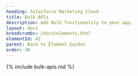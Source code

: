 ```yaml
---
heading: Salesforce Marketing Cloud
title: Bulk APIs
description: Add Bulk functionality to your app.
layout: docs
breadcrumbs: /docs/elements.html
elementId: 42
parent: Back to Element Guides
order: 30
---
```


{% include bulk-apis.md %}
